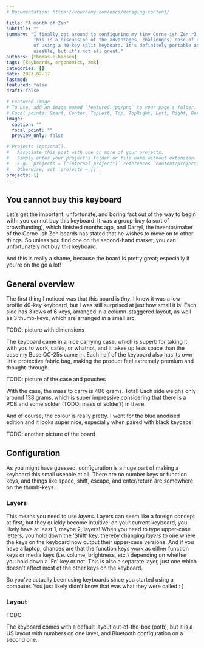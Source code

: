 ```yaml
---
# Documentation: https://wowchemy.com/docs/managing-content/

title: "A month of Zen"
subtitle: ""
summary: "I finally got around to configuring my tiny Corne-ish Zen r3 keyboard.
          This is a discussion of the advantages, challenges, ease-of-use, etc.
          of using a 40-key split keyboard. It's definitely portable and very
          useable, but it's not all great."
authors: [thomas-e-hansen]
tags: [keyboards, ergonomics, zmk]
categories: []
date: 2023-02-17
lastmod:
featured: false
draft: false

# Featured image
# To use, add an image named `featured.jpg/png` to your page's folder.
# Focal points: Smart, Center, TopLeft, Top, TopRight, Left, Right, BottomLeft, Bottom, BottomRight.
image:
  caption: ""
  focal_point: ""
  preview_only: false

# Projects (optional).
#   Associate this post with one or more of your projects.
#   Simply enter your project's folder or file name without extension.
#   E.g. `projects = ["internal-project"]` references `content/project/deep-learning/index.md`.
#   Otherwise, set `projects = []`.
projects: []
---
```


## You cannot buy this keyboard

Let's get the important, unfortunate, and boring fact out of the way to begin
with: you cannot buy this keyboard. It was a group-buy (a sort of crowdfunding),
which finished months ago, and Darryl, the inventor/maker of the Corne-ish Zen
boards has stated that he wishes to move on to other things. So unless you find
one on the second-hand market, you can unfortunately not buy this keyboard.

And this is really a shame, because the board is pretty great; especially if
you're on the go a lot!


## General overview

The first thing I noticed was that this board is _tiny_. I knew it was a
low-profile 40-key keyboard, but I was still surprised at just how small it is!
Each side has 3 rows of 6 keys, arranged in a column-staggered layout, as well
as 3 thumb-keys, which are arranged in a small arc.

TODO: picture with dimensions

The keyboard came in a nice carrying case, which is superb for taking it with
you to work, cafés, or whatnot, and it takes up less space than the case my Bose
QC-25s came in. Each half of the keyboard also has its own little protective
fabric bag, making the product feel extremely premium and thought-through.

TODO: picture of the case and pouches

With the case, the mass to carry is 406 grams. Total! Each side weighs only
around 138 grams, which is super impressive considering that there is a PCB and
some solder (TODO: mass of solder?) in there.

And of course, the colour is really pretty. I went for the blue anodised edition
and it looks super nice, especially when paired with black keycaps.

TODO: another picture of the board


## Configuration

As you might have guessed, configuration is a huge part of making a keyboard
this small useable at all. There are no number keys or function keys, and things
like space, shift, escape, and enter/return are somewhere on the thumb-keys.

### Layers

This means you need to use _layers_. Layers can seem like a foreign concept at
first, but they quickly become intuitive: on your current keyboard, you likely
have at least 1, maybe 2, layers! When you need to type upper-case letters, you
hold down the 'Shift' key, thereby changing _layers_ to one where the keys on
the keyboard now output their upper-case versions. And if you have a laptop,
chances are that the function keys work as either function keys or media keys
(i.e. volume, brightness, etc.) depending on whether you hold down a 'Fn' key or
not. This is also a separate layer, just one which doesn't affect most of the
other keys on the keyboard.

So you've actually been using keyboards since you started using a computer. You
just likely didn't know that was what they were called  : )

### Layout

TODO

The keyboard comes with a default layout out-of-the-box (ootb), but it is a US
layout with numbers on one layer, and Bluetooth configuration on a second one.

